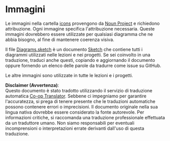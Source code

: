 <!--
CO_OP_TRANSLATOR_METADATA:
{
  "original_hash": "50abd54997afa7e7a3fc7019379e49e3",
  "translation_date": "2025-08-25T16:19:32+00:00",
  "source_file": "images/README.md",
  "language_code": "it"
}
-->
# Immagini

Le immagini nella cartella [icons](../../../images/icons) provengono da [Noun Project](https://thenounproject.com) e richiedono attribuzione. Ogni immagine specifica l'attribuzione necessaria. Queste immagini dovrebbero essere utilizzate per qualsiasi diagramma che ne abbia bisogno, al fine di mantenere coerenza visiva.

Il file [Diagrams.sketch](../../../images/Diagrams.sketch) è un documento [Sketch](https://www.sketch.com) che contiene tutti i diagrammi utilizzati nelle lezioni e nei progetti. Se sei coinvolto in una traduzione, traduci anche questi, copiando e aggiornando il documento oppure fornendo un elenco delle parole da tradurre come issue su GitHub.

Le altre immagini sono utilizzate in tutte le lezioni e i progetti.

**Disclaimer (Avvertenza)**:  
Questo documento è stato tradotto utilizzando il servizio di traduzione automatica [Co-op Translator](https://github.com/Azure/co-op-translator). Sebbene ci impegniamo per garantire l'accuratezza, si prega di tenere presente che le traduzioni automatiche possono contenere errori o imprecisioni. Il documento originale nella sua lingua nativa dovrebbe essere considerato la fonte autorevole. Per informazioni critiche, si raccomanda una traduzione professionale effettuata da un traduttore umano. Non siamo responsabili per eventuali incomprensioni o interpretazioni errate derivanti dall'uso di questa traduzione.